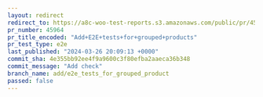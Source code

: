 ```yaml
---
layout: redirect
redirect_to: https://a8c-woo-test-reports.s3.amazonaws.com/public/pr/45964/e2e/index.html
pr_number: 45964
pr_title_encoded: "Add+E2E+tests+for+grouped+products"
pr_test_type: e2e
last_published: "2024-03-26 20:09:13 +0000"
commit_sha: 4e355bb92ee4f9a9600c3f80efba2aaeca36b348
commit_message: "Add check"
branch_name: add/e2e_tests_for_grouped_product
passed: false
---
```

